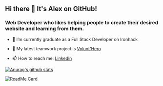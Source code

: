 ## Hi there 👋 It's Alex on GitHub!

### Web Developer who likes helping people to create their desired website and learning from them.

- 🌱 I’m currently graduate as a Full Stack Developer on Ironhack

- 🔭 My latest teamwork project is [Volunt'Hero](https://volunthero.herokuapp.com)

- 📫 How to reach me: [Linkedin](https://www.linkedin.com/in/alejandro-olle-ramos)

[![Anurag's github stats](https://github-readme-stats.vercel.app/api?username=alex-olle)](https://github.com/anuraghazra/github-readme-stats)

[![ReadMe Card](https://github-readme-stats.vercel.app/api/pin/?username=alex-olle&repo=github-readme-stats)](https://github.com/anuraghazra/github-readme-stats)

<!--
**alex-olle/alex-olle** is a ✨ _special_ ✨ repository because its `README.md` (this file) appears on your GitHub profile.

Here are some ideas to get you started:

- 🔭 I’m currently working on ...
- 🌱 I’m currently learning ...
- 👯 I’m looking to collaborate on ...
- 🤔 I’m looking for help with ...
- 💬 Ask me about ...
- 📫 How to reach me: ...
- 😄 Pronouns: ...
- ⚡ Fun fact: ...
-->
